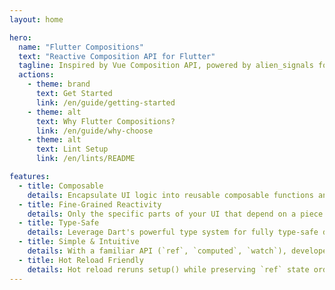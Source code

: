 ```yaml
---
layout: home

hero:
  name: "Flutter Compositions"
  text: "Reactive Composition API for Flutter"
  tagline: Inspired by Vue Composition API, powered by alien_signals for ultimate performance and developer experience.
  actions:
    - theme: brand
      text: Get Started
      link: /en/guide/getting-started
    - theme: alt
      text: Why Flutter Compositions?
      link: /en/guide/why-choose
    - theme: alt
      text: Lint Setup
      link: /en/lints/README

features:
  - title: Composable
    details: Encapsulate UI logic into reusable composable functions and say goodbye to massive Widget build methods.
  - title: Fine-Grained Reactivity
    details: Only the specific parts of your UI that depend on a piece of state will update when it changes. No more manual setState() calls or unnecessary widget rebuilds.
  - title: Type-Safe
    details: Leverage Dart's powerful type system for fully type-safe dependency injection (provide/inject) and props.
  - title: Simple & Intuitive
    details: With a familiar API (`ref`, `computed`, `watch`), developers with Vue or React Hooks experience will feel right at home.
  - title: Hot Reload Friendly
    details: Hot reload reruns setup() while preserving `ref` state order, so tweaks to code keep your live data intact.
---
```


